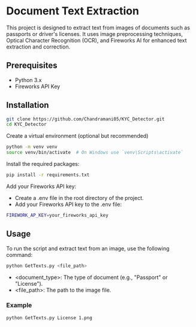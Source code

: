 # Document Text Extraction

This project is designed to extract text from images of documents such as passports or driver's licenses. It uses image preprocessing techniques, Optical Character Recognition (OCR), and Fireworks AI for enhanced text extraction and correction.

## Prerequisites

- Python 3.x
- Fireworks API Key

## Installation

```bash
git clone https://github.com/Chandramani05/KYC_Detector.git
cd KYC_Detector

```
Create a virtual environment (optional but recommended)

```bash
python -m venv venv
source venv/bin/activate  # On Windows use `venv\Scripts\activate`
```

Install the required packages:

```bash
pip install -r requirements.txt
```

Add your Fireworks API key:

- Create a .env file in the root directory of the project.
- Add your Fireworks API key to the .env file:


```bash
FIREWORK_AP_KEY=your_fireworks_api_key
```

## Usage
To run the script and extract text from an image, use the following command:

```bash
python GetTexts.py <file_path>
```

- <document_type>: The type of document (e.g., "Passport" or "License").
- <file_path>: The path to the image file.

### Example

```bash
python GetTexts.py License 1.png
```


   
